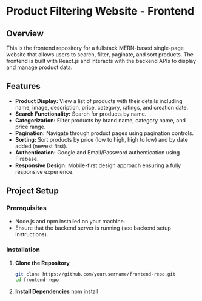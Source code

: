 # Product Filtering Website - Frontend

## Overview
This is the frontend repository for a fullstack MERN-based single-page website that allows users to search, filter, paginate, and sort products. The frontend is built with React.js and interacts with the backend APIs to display and manage product data.

## Features
- **Product Display:** View a list of products with their details including name, image, description, price, category, ratings, and creation date.
- **Search Functionality:** Search for products by name.
- **Categorization:** Filter products by brand name, category name, and price range.
- **Pagination:** Navigate through product pages using pagination controls.
- **Sorting:** Sort products by price (low to high, high to low) and by date added (newest first).
- **Authentication:** Google and Email/Password authentication using Firebase.
- **Responsive Design:** Mobile-first design approach ensuring a fully responsive experience.

## Project Setup

### Prerequisites
- Node.js and npm installed on your machine.
- Ensure that the backend server is running (see backend setup instructions).

### Installation

1. **Clone the Repository**
   ```bash
   git clone https://github.com/yourusername/frontend-repo.git
   cd frontend-repo
2. **Install Dependencies**
   npm install   
